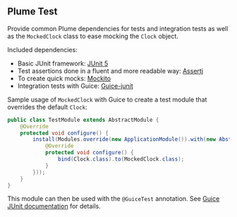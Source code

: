 Plume Test
----------
Provide common Plume dependencies for tests and integration tests as well as the `MockedClock` class to ease mocking the `Clock` object.

Included dependencies:
- Basic JUnit framework: [JUnit 5](https://junit.org/junit5/)
- Test assertions done in a fluent and more readable way: [Assertj](https://github.com/assertj/assertj)
- To create quick mocks: [Mockito](https://github.com/mockito/mockito)
- Integration tests with Guice: [Guice-junit](https://github.com/Coreoz/Guice-Junit)

Sample usage of `MockedClock` with Guice to create a test module that overrides the default `Clock`: 
```java
public class TestModule extends AbstractModule {
	@Override
	protected void configure() {
		install(Modules.override(new ApplicationModule()).with(new AbstractModule() {
			@Override
			protected void configure() {
				bind(Clock.class).to(MockedClock.class);
			}
		}));
	}
}
```

This module can then be used with the `@GuiceTest` annotation. See [Guice JUnit documentation](https://github.com/Coreoz/Guice-Junit#getting-started) for details.
